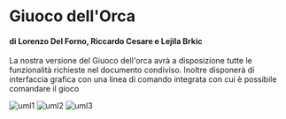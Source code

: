 # Giuoco dell'Orca
#### di Lorenzo Del Forno, Riccardo Cesare e Lejila Brkic

La nostra versione del Giuoco dell'orca avrà a disposizione tutte le funzionalità richieste
nel documento condiviso. Inoltre disponerà di interfaccia grafica con una linea di comando integrata
con cui è possibile comandare il gioco

![uml1](http://github.com/PizzaPastaMafia/GiuocoDellOrca/uml1.png)
![uml2](http://github.com/PizzaPastaMafia/GiuocoDellOrca/uml2.png)
![uml3](http://github.com/PizzaPastaMafia/GiuocoDellOrca/uml3.png)
